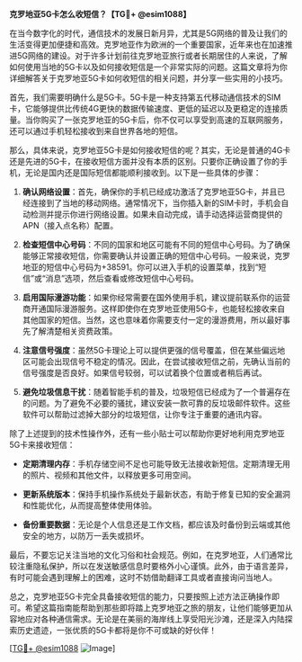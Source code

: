 **克罗地亚5G卡怎么收短信？【TG💪+ @esim1088】**

在当今数字化的时代，通信技术的发展日新月异，尤其是5G网络的普及让我们的生活变得更加便捷和高效。克罗地亚作为欧洲的一个重要国家，近年来也在加速推进5G网络的建设。对于许多计划前往克罗地亚旅行或者长期居住的人来说，了解如何使用当地的5G卡以及如何接收短信是一个非常实际的问题。这篇文章将为你详细解答关于克罗地亚5G卡如何收短信的相关问题，并分享一些实用的小技巧。

首先，我们需要明确什么是5G卡。5G卡是一种支持第五代移动通信技术的SIM卡，它能够提供比传统4G更快的数据传输速度、更低的延迟以及更稳定的连接质量。当你购买了一张克罗地亚的5G卡后，你不仅可以享受到高速的互联网服务，还可以通过手机轻松接收到来自世界各地的短信。

那么，具体来说，克罗地亚5G卡是如何接收短信的呢？其实，无论是普通的4G卡还是先进的5G卡，在接收短信方面并没有本质的区别。只要你正确设置了你的手机，无论是国内还是国际短信都能顺利接收到。以下是一些具体的步骤：

1. **确认网络设置**：首先，确保你的手机已经成功激活了克罗地亚5G卡，并且已经连接到了当地的移动网络。通常情况下，当你插入新的SIM卡时，手机会自动检测并提示你进行网络设置。如果未自动完成，请手动选择运营商提供的APN（接入点名称）配置。

2. **检查短信中心号码**：不同的国家和地区可能有不同的短信中心号码。为了确保能够正常接收短信，你需要确认并设置正确的短信中心号码。一般来说，克罗地亚的短信中心号码为+38591。你可以进入手机的设置菜单，找到“短信”或“消息”选项，然后查看或修改短信中心号码。

3. **启用国际漫游功能**：如果你经常需要在国外使用手机，建议提前联系你的运营商开通国际漫游服务。这样即使你在克罗地亚使用5G卡，也能轻松接收来自其他国家的短信。当然，这也意味着你需要支付一定的漫游费用，所以最好事先了解清楚相关资费政策。

4. **注意信号强度**：虽然5G卡理论上可以提供更强的信号覆盖，但在某些偏远地区可能会出现信号不稳定的情况。因此，在尝试接收短信之前，先确认当前的信号强度是否良好。如果信号较弱，可以试着换个位置或者稍后再试。

5. **避免垃圾信息干扰**：随着智能手机的普及，垃圾短信已经成为了一个普遍存在的问题。为了避免不必要的骚扰，建议安装一款可靠的反垃圾邮件软件。这些软件可以帮助过滤掉大部分的垃圾短信，让你专注于重要的通讯内容。

除了上述提到的技术性操作外，还有一些小贴士可以帮助你更好地利用克罗地亚5G卡来接收短信：

- **定期清理内存**：手机存储空间不足也可能导致无法接收新短信。定期清理无用的照片、视频和其他文件，以释放更多可用空间。
  
- **更新系统版本**：保持手机操作系统处于最新状态，有助于修复已知的安全漏洞和性能优化，从而提高整体使用体验。
  
- **备份重要数据**：无论是个人信息还是工作文档，都应该及时备份到云端或其他安全的地方，以防万一丢失或损坏。

最后，不要忘记关注当地的文化习俗和社会规范。例如，在克罗地亚，人们通常比较注重隐私保护，所以在发送敏感信息时要格外小心谨慎。此外，由于语言差异，有时可能会遇到理解上的困难，这时不妨借助翻译工具或者直接询问当地人。

总之，克罗地亚5G卡完全具备接收短信的能力，只要按照上述方法正确操作即可。希望这篇指南能帮助到那些即将踏上克罗地亚之旅的朋友，让他们能够更加从容地应对各种通信需求。无论是在美丽的海岸线上享受阳光沙滩，还是深入内陆探索历史遗迹，一张优质的5G卡都将是你不可或缺的好伙伴！

[[TG💪+ @esim1088](https://t.me/s/esim1088) ![Image](https://i.postimg.cc/4NQfJmqS/Snipaste-2025-05-13-00-14-12.png)]